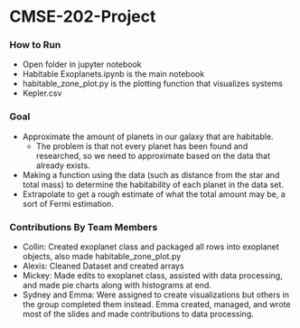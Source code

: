 # CMSE-202-Project

### How to Run
- Open folder in jupyter notebook
- Habitable Exoplanets.ipynb is the main notebook
- habitable_zone_plot.py is the plotting function that visualizes systems
- Kepler.csv 

### Goal
- Approximate the amount of planets in our galaxy that are habitable. 
    - The problem is that not every planet has been found and researched, so we need to approximate based on the data that already exists.
- Making a function using the data (such as distance from the star and total mass) to determine the habitability of each planet in the data set.
- Extrapolate to get a rough estimate of what the total amount may be, a sort of Fermi estimation.

### Contributions By Team Members
- Collin: Created exoplanet class and packaged all rows into exoplanet objects, also made habitable_zone_plot.py
- Alexis: Cleaned Dataset and created arrays
- Mickey: Made edits to exoplanet class, assisted with data processing, and made pie charts along with histograms at end.
- Sydney and Emma: Were assigned to create visualizations but others in the group completed them instead. Emma created, managed, and wrote most of the slides and made contributions to data processing.




```python

```
